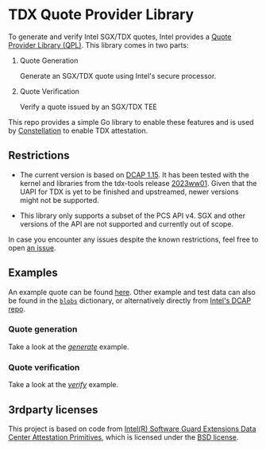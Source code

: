 # TDX Quote Provider Library

To generate and verify Intel SGX/TDX quotes, Intel provides a [Quote Provider Library (QPL)](https://github.com/intel/SGXDataCenterAttestationPrimitives).
This library comes in two parts:

1. Quote Generation

    Generate an SGX/TDX quote using Intel's secure processor.

2. Quote Verification

    Verify a quote issued by an SGX/TDX TEE

This repo provides a simple Go library to enable these features and is used by [Constellation](https://github.com/edgelesssys/constellation) to enable TDX attestation.

## Restrictions
- The current version is based on [DCAP 1.15](https://github.com/intel/SGXDataCenterAttestationPrimitives/releases/tag/DCAP_1.15). 
It has been tested with the kernel and libraries from the tdx-tools release [2023ww01](https://github.com/intel/tdx-tools/releases/tag/2023ww01).
Given that the UAPI for TDX is yet to be finished and upstreamed, newer versions might not be supported.

- This library only supports a subset of the PCS API v4. SGX and other versions of the API are not supported and currently out of scope.

In case you encounter any issues despite the known restrictions, feel free to open [an issue](https://github.com/edgelesssys/go-tdx-qpl/issues/new/choose).

## Examples
An example quote can be found [here](blobs/quote). Other example and test data can also be found in the [`blobs`](blobs) dictionary, or alternatively directly from [Intel's DCAP repo](https://github.com/intel/SGXDataCenterAttestationPrimitives/tree/master/QuoteVerification/QVL/Src/AttestationApp/sampleData/tdx).

### Quote generation
Take a look at the [*generate*](testing/generate/main.go) example.

### Quote verification
Take a look at the [*verify*](testing/verify/main.go) example. 

## 3rdparty licenses

This project is based on code from [Intel(R) Software Guard Extensions Data Center Attestation Primitives](https://github.com/intel/SGXDataCenterAttestationPrimitives), which is licensed under the [BSD license](3rdparty/SGXDataCenterAttestationPrimitives/License.txt).
